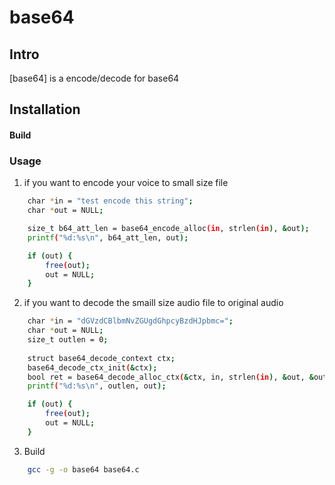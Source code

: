base64
=======

Intro
-----

[base64] is a encode/decode for base64


Installation
------------

#### Build

### Usage

1. if you want to encode your voice to small size file
```bash
	char *in = "test encode this string";
	char *out = NULL;

	size_t b64_att_len = base64_encode_alloc(in, strlen(in), &out);
	printf("%d:%s\n", b64_att_len, out);

	if (out) {
		free(out);
		out = NULL;
	}
```

2. if you want to decode the smaill size audio file to original audio
```bash
	char *in = "dGVzdCBlbmNvZGUgdGhpcyBzdHJpbmc=";
	char *out = NULL;
	size_t outlen = 0;
	
	struct base64_decode_context ctx;
	base64_decode_ctx_init(&ctx);
	bool ret = base64_decode_alloc_ctx(&ctx, in, strlen(in), &out, &outlen);
	printf("%d:%s\n", outlen, out);

	if (out) {
		free(out);
		out = NULL;
	}
```

3. Build
```bash
	gcc -g -o base64 base64.c
```



